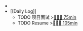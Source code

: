 -
- [[Daily Log]]
	- TODO 项目面试 >[🍅🍅🍅 75min](#agenda-pomo://?t=f-1693275449682-1500%2Cf-1693277387661-1500%2Cf-1693281684836-1500)
	- TODO Resume >[🍅🍅🍅 105min](#agenda-pomo://?t=f-1693489649815-1500%2Cf-1695025699902-2400%2Cf-1695030719612-2400)